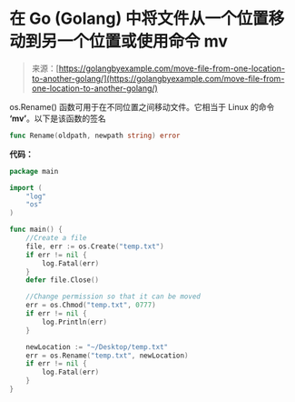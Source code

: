 <!--yml

分类：未分类

日期：2024-10-13 06:09:38

-->

# 在 Go (Golang) 中将文件从一个位置移动到另一个位置或使用命令 mv

> 来源：[https://golangbyexample.com/move-file-from-one-location-to-another-golang/](https://golangbyexample.com/move-file-from-one-location-to-another-golang/)

os.Rename() 函数可用于在不同位置之间移动文件。它相当于 Linux 的命令 **‘mv’**。以下是该函数的签名

```go
func Rename(oldpath, newpath string) error
```

**代码：**

```go
package main

import (
    "log"
    "os"
)

func main() {
    //Create a file
    file, err := os.Create("temp.txt")
    if err != nil {
        log.Fatal(err)
    }
    defer file.Close()

    //Change permission so that it can be moved
    err = os.Chmod("temp.txt", 0777)
    if err != nil {
        log.Println(err)
    }

    newLocation := "~/Desktop/temp.txt"
    err = os.Rename("temp.txt", newLocation)
    if err != nil {
        log.Fatal(err)
    }
}
```

